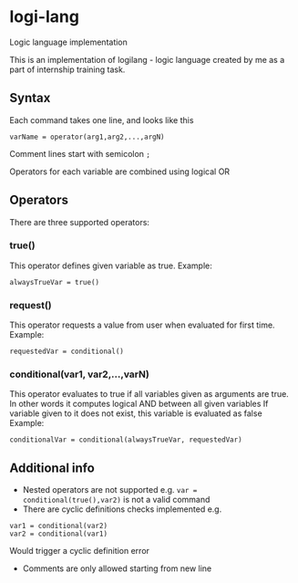 # logi-lang
Logic language implementation

This is an implementation of logilang - logic language created by me as a part of internship training task.
## Syntax
Each command takes one line, and looks like this

`varName = operator(arg1,arg2,...,argN)`

Comment lines start with semicolon `;`

Operators for each variable are combined using logical OR

## Operators
There are three supported operators:
### true()
This operator defines given variable as true.
Example:

`alwaysTrueVar = true()`

### request()
This operator requests a value from user when evaluated for first time.
Example:

`requestedVar = conditional()`

### conditional(var1, var2,...,varN)
This operator evaluates to true if all variables given as arguments are true. In other words it computes logical AND between all given variables
If variable given to it does not exist, this variable is evaluated as false
Example:

`conditionalVar = conditional(alwaysTrueVar, requestedVar)`

## Additional info
* Nested operators are not supported e.g. `var = conditional(true(),var2)` is not a valid command
* There are cyclic definitions checks implemented e.g.
```
var1 = conditional(var2)
var2 = conditional(var1)
```
Would trigger a cyclic definition error
* Comments are only allowed starting from new line

